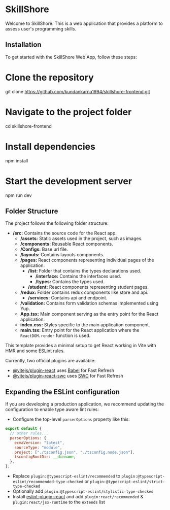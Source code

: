 # SkillShore

Welcome to SkillShore. This is a web application that provides a platform to assess user's programming skills.

## Installation

To get started with the SkillShore Web App, follow these steps:

# Clone the repository

git clone https://github.com/kundankarna1994/skillshore-frontend.git

# Navigate to the project folder

cd skillshore-frontend

# Install dependencies

npm install

# Start the development server

npm run dev

## Folder Structure

The project follows the following folder structure:

- **/src:** Contains the source code for the React app.
  - **/assets:** Static assets used in the project, such as images.
  - **/components:** Reusable React components.
  - **/Configs:** Base url file.
  - **/layouts:** Contains layouts components.
  - **/pages:** React components representing individual pages of the application.
    - **/list:** Folder that contains the types declarations used.
      - **/interface:** Contains the interfaces used.
      - **/types:** Contains the types used.
    - **/student:** React components representing student pages.
  - **/redux:** Folder contains redux components like store and api.
    - **/services:** Contains api and endpoint.
  - **/validation:** Contains form validation schemas implemented using Yup.
  - **App.tsx:** Main component serving as the entry point for the React application.
  - **index.css:** Styles specific to the main application component.
  - **main.tsx:** Entry point for the React application where the `ReactDOM.render` function is used.

This template provides a minimal setup to get React working in Vite with HMR and some ESLint rules.

Currently, two official plugins are available:

- [@vitejs/plugin-react](https://github.com/vitejs/vite-plugin-react/blob/main/packages/plugin-react/README.md) uses [Babel](https://babeljs.io/) for Fast Refresh
- [@vitejs/plugin-react-swc](https://github.com/vitejs/vite-plugin-react-swc) uses [SWC](https://swc.rs/) for Fast Refresh

## Expanding the ESLint configuration

If you are developing a production application, we recommend updating the configuration to enable type aware lint rules:

- Configure the top-level `parserOptions` property like this:

```js
export default {
  // other rules...
  parserOptions: {
    ecmaVersion: "latest",
    sourceType: "module",
    project: ["./tsconfig.json", "./tsconfig.node.json"],
    tsconfigRootDir: __dirname,
  },
};
```

- Replace `plugin:@typescript-eslint/recommended` to `plugin:@typescript-eslint/recommended-type-checked` or `plugin:@typescript-eslint/strict-type-checked`
- Optionally add `plugin:@typescript-eslint/stylistic-type-checked`
- Install [eslint-plugin-react](https://github.com/jsx-eslint/eslint-plugin-react) and add `plugin:react/recommended` & `plugin:react/jsx-runtime` to the `extends` list
